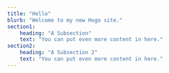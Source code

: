 ```yaml
---
title: "Hello"
blurb: "Welcome to my new Hugo site."
section1:
    heading: "A Subsection"
    text: "You can put even more content in here."
section2:
    heading: "A Subsection 2"
    text: "You can put even more content in here."
---
```

